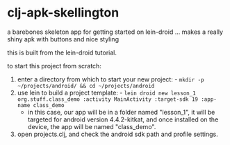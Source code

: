 # clj-apk-skellington
a barebones skeleton app for getting started on lein-droid ... makes a really shiny apk with buttons and nice styling

this is built from the lein-droid tutorial.

to start this project from scratch:
  1. enter a directory from which to start your new project:
    - `mkdir -p ~/projects/android/ && cd ~/projects/android`
  2. use lein to build a project template:
    -  `lein droid new lesson_1 org.stuff.class_demo :activity MainActivity :target-sdk 19 :app-name class_demo`
      * in this case, our app  will be in a folder named "lesson_1", it will be targeted for android version 4.4.2-kitkat, and once installed on the device, the app will be named "class_demo".   
  3. open projects.clj, and check the android sdk path and profile settings.
